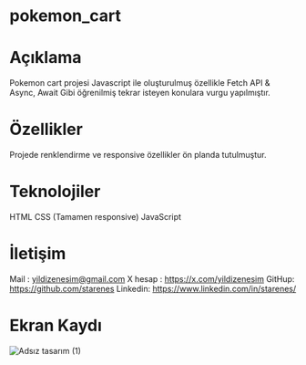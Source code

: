 # pokemon_cart
# Açıklama 
Pokemon cart projesi Javascript ile oluşturulmuş özellikle 
Fetch API & Async, Await
Gibi öğrenilmiş tekrar isteyen konulara vurgu yapılmıştır.
# Özellikler
Projede renklendirme ve responsive özellikler ön planda tutulmuştur.


# Teknolojiler
HTML CSS (Tamamen responsive) JavaScript
# İletişim
Mail : yildizenesim@gmail.com X hesap : https://x.com/yildizenesim GitHup: https://github.com/starenes Linkedin: https://www.linkedin.com/in/starenes/
# Ekran Kaydı
![Adsız tasarım (1)](https://github.com/starenes/pokemon_cart/assets/164679866/0fcae4dc-dc3f-4b70-bf94-038d3f3d6b7e)
